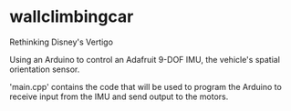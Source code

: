 # wallclimbingcar
Rethinking Disney's Vertigo

Using an Arduino to control an Adafruit 9-DOF IMU, the vehicle's spatial orientation sensor. 

'main.cpp' contains the code that will be used to program the Arduino to receive input from the IMU and send output to the motors.
